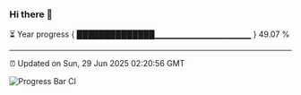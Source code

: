 ### Hi there 👋

⏳ Year progress { ██████████████▁▁▁▁▁▁▁▁▁▁▁▁▁▁▁▁ } 49.07 %

---

⏰ Updated on Sun, 29 Jun 2025 02:20:56 GMT

![Progress Bar CI](https://github.com/ZhaoGui/ZhaoGui/workflows/Progress%20Bar%20CI/badge.svg)
